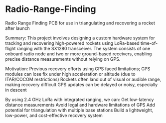 # Radio-Range-Finding
Radio Range Finding PCB for use in triangulating and recovering a rocket after launch

Summary: 
  This project involves designing a custom hardware system for tracking and recovering high-powered rockets using LoRa-based time-of-flight ranging with the SX1280 transceiver. The system consists of one onboard radio node and two or more ground-based receivers, enabling  precise distance measurements without relying on GPS.

Motivation:
  Previous recovery efforts using GPS faced limitations; GPS modules can lose fix under high acceleration or altitude (due to ITAR/COCOM restrictions)
  Rockets often land out of visual or audible range, making recovery difficult
  GPS updates can be delayed or noisy, especially in descent

By using 2.4 GHz LoRa with integrated ranging, we can:
  Get low-latency distance measurements
  Avoid legal and hardware limitations of GPS
  Add potential for triangulation with multiple base stations
  Build a lightweight, low-power, and cost-effective recovery system
